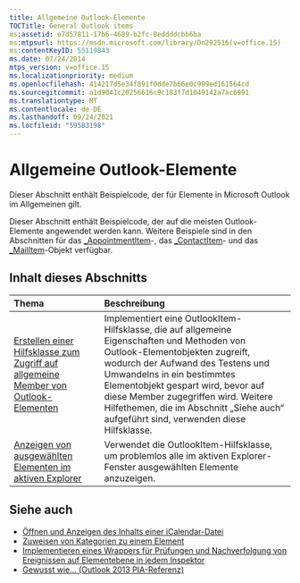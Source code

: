 ```yaml
---
title: Allgemeine Outlook-Elemente
TOCTitle: General Outlook items
ms:assetid: e7d57811-17b6-4689-b2fc-8eddddcbb6ba
ms:mtpsurl: https://msdn.microsoft.com/library/Dn292516(v=office.15)
ms:contentKeyID: 55119843
ms.date: 07/24/2014
mtps_version: v=office.15
ms.localizationpriority: medium
ms.openlocfilehash: 414217d5e34f891f0dde7b66e0c999ed161564cd
ms.sourcegitcommit: a1d9041c20256616c9c183f7d1049142a7ac6991
ms.translationtype: MT
ms.contentlocale: de-DE
ms.lasthandoff: 09/24/2021
ms.locfileid: "59583198"
---
```

# <a name="general-outlook-items"></a>Allgemeine Outlook-Elemente

Dieser Abschnitt enthält Beispielcode, der für Elemente in Microsoft Outlook im Allgemeinen gilt.

Dieser Abschnitt enthält Beispielcode, der auf die meisten Outlook-Elemente angewendet werden kann. Weitere Beispiele sind in den Abschnitten für das [\_AppointmentItem](https://msdn.microsoft.com/library/bb623692\(v=office.15\))-, das [\_ContactItem](https://msdn.microsoft.com/library/bb643903\(v=office.15\))- und das [\_MailItem](https://msdn.microsoft.com/library/bb610623\(v=office.15\))-Objekt verfügbar.

## <a name="in-this-section"></a>Inhalt dieses Abschnitts

|Thema|Beschreibung|
|:----|:----------|
|[Erstellen einer Hilfsklasse zum Zugriff auf allgemeine Member von Outlook-Elementen](how-to-create-a-helper-class-to-access-common-outlook-item-members.md) |Implementiert eine OutlookItem-Hilfsklasse, die auf allgemeine Eigenschaften und Methoden von Outlook-Elementobjekten zugreift, wodurch der Aufwand des Testens und Umwandelns in ein bestimmtes Elementobjekt gespart wird, bevor auf diese Member zugegriffen wird. Weitere Hilfethemen, die im Abschnitt „Siehe auch“ aufgeführt sind, verwenden diese Hilfsklasse.|
|[Anzeigen von ausgewählten Elementen im aktiven Explorer](how-to-display-selected-items-in-the-active-explorer.md)  |Verwendet die OutlookItem-Hilfsklasse, um problemlos alle im aktiven Explorer-Fenster ausgewählten Elemente anzuzeigen.|

## <a name="see-also"></a>Siehe auch

- [Öffnen und Anzeigen des Inhalts einer iCalendar-Datei](how-to-open-and-display-the-contents-of-an-icalendar-file.md)
- [Zuweisen von Kategorien zu einem Element](how-to-assign-categories-to-an-item.md)
- [Implementieren eines Wrappers für Prüfungen und Nachverfolgung von Ereignissen auf Elementebene in jedem Inspektor](how-to-implement-a-wrapper-for-inspectors-and-track-item-level-events-in-each-inspector.md)
- [Gewusst wie... (Outlook 2013 PIA-Referenz)](how-do-i-outlook-2013-pia-reference.md)


